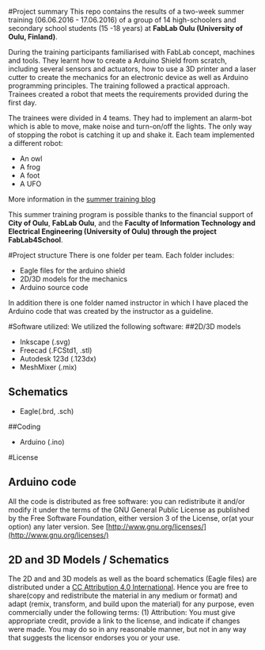 #Project summary
This repo contains the results of a two-week summer training (06.06.2016 - 17.06.2016) of a group of 14 high-schoolers and secondary school students (15 -18 years) at **FabLab Oulu (University of Oulu, Finland)**. 

During the training participants familiarised with FabLab concept, machines and tools. They learnt how to create a Arduino Shield from scratch, including several sensors and actuators, how to use a 3D printer and a laser cutter to create the mechanics for an electronic device as well as Arduino programming principles. The training followed a practical approach. Trainees created a robot that meets the requirements provided during the first day. 

The trainees were divided in 4 teams. They had to implement an alarm-bot which is able to move, make noise and turn-on/off the lights. The only way of stopping the robot is catching it up and shake it. Each team implemented a different robot: 
* An owl
* A frog
* A foot
* A UFO 

More information in the [summer training blog](https://fablaboulusummertraining.wordpress.com/) 

This summer training program is possible thanks to the financial support of **City of Oulu**, **FabLab Oulu**, and the  **Faculty of Information Technology and Electrical Engineering (University of Oulu) through the project FabLab4School**.


#Project structure
There is one folder per team. Each folder includes:
 * Eagle files for the arduino shield
 * 2D/3D models for the mechanics
 * Arduino source code

In addition there is one folder named instructor in which I have placed the Arduino code that was created by the instructor as a guideline. 

#Software utilized:
We utilized the following software:
##2D/3D models
* Inkscape (.svg)
* Freecad (.FCStd1, .stl)
* Autodesk 123d (.123dx)
* MeshMixer (.mix)
## Schematics
* Eagle(.brd, .sch)

##Coding
* Arduino (.ino)

#License

## Arduino code
All the code is distributed as free software: you can redistribute it and/or modify it under the terms of the GNU General Public License as published by the Free Software Foundation, either version 3 of the License, or(at your option) any later version. See [http://www.gnu.org/licenses/](http://www.gnu.org/licenses/)

## 2D and 3D Models / Schematics
The 2D and and 3D models as well as the board schematics (Eagle files) are distributed under a [CC Attribution 4.0 International](https://creativecommons.org/licenses/by/4.0/legalcode). Hence you are free to share(copy and redistribute the material in any medium or format)
and adapt (remix, transform, and build upon the material) for any purpose, even commercially under the following terms: (1) Attribution: You must give appropriate credit, provide a link to the license, and indicate if changes were made. You may do so in any reasonable manner, but not in any way that suggests the licensor endorses you or your use. 
 

 
